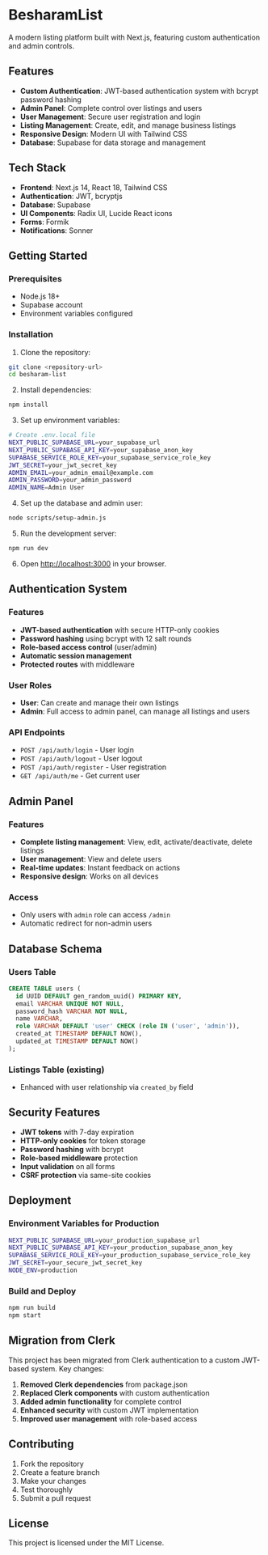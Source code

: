 # BesharamList

A modern listing platform built with Next.js, featuring custom authentication and admin controls.

## Features

- **Custom Authentication**: JWT-based authentication system with bcrypt password hashing
- **Admin Panel**: Complete control over listings and users
- **User Management**: Secure user registration and login
- **Listing Management**: Create, edit, and manage business listings
- **Responsive Design**: Modern UI with Tailwind CSS
- **Database**: Supabase for data storage and management

## Tech Stack

- **Frontend**: Next.js 14, React 18, Tailwind CSS
- **Authentication**: JWT, bcryptjs
- **Database**: Supabase
- **UI Components**: Radix UI, Lucide React icons
- **Forms**: Formik
- **Notifications**: Sonner

## Getting Started

### Prerequisites

- Node.js 18+ 
- Supabase account
- Environment variables configured

### Installation

1. Clone the repository:
```bash
git clone <repository-url>
cd besharam-list
```

2. Install dependencies:
```bash
npm install
```

3. Set up environment variables:
```bash
# Create .env.local file
NEXT_PUBLIC_SUPABASE_URL=your_supabase_url
NEXT_PUBLIC_SUPABASE_API_KEY=your_supabase_anon_key
SUPABASE_SERVICE_ROLE_KEY=your_supabase_service_role_key
JWT_SECRET=your_jwt_secret_key
ADMIN_EMAIL=your_admin_email@example.com
ADMIN_PASSWORD=your_admin_password
ADMIN_NAME=Admin User
```

4. Set up the database and admin user:
```bash
node scripts/setup-admin.js
```

5. Run the development server:
```bash
npm run dev
```

6. Open [http://localhost:3000](http://localhost:3000) in your browser.

## Authentication System

### Features
- **JWT-based authentication** with secure HTTP-only cookies
- **Password hashing** using bcrypt with 12 salt rounds
- **Role-based access control** (user/admin)
- **Automatic session management**
- **Protected routes** with middleware

### User Roles
- **User**: Can create and manage their own listings
- **Admin**: Full access to admin panel, can manage all listings and users

### API Endpoints
- `POST /api/auth/login` - User login
- `POST /api/auth/logout` - User logout
- `POST /api/auth/register` - User registration
- `GET /api/auth/me` - Get current user

## Admin Panel

### Features
- **Complete listing management**: View, edit, activate/deactivate, delete listings
- **User management**: View and delete users
- **Real-time updates**: Instant feedback on actions
- **Responsive design**: Works on all devices

### Access
- Only users with `admin` role can access `/admin`
- Automatic redirect for non-admin users

## Database Schema

### Users Table
```sql
CREATE TABLE users (
  id UUID DEFAULT gen_random_uuid() PRIMARY KEY,
  email VARCHAR UNIQUE NOT NULL,
  password_hash VARCHAR NOT NULL,
  name VARCHAR,
  role VARCHAR DEFAULT 'user' CHECK (role IN ('user', 'admin')),
  created_at TIMESTAMP DEFAULT NOW(),
  updated_at TIMESTAMP DEFAULT NOW()
);
```

### Listings Table (existing)
- Enhanced with user relationship via `created_by` field

## Security Features

- **JWT tokens** with 7-day expiration
- **HTTP-only cookies** for token storage
- **Password hashing** with bcrypt
- **Role-based middleware** protection
- **Input validation** on all forms
- **CSRF protection** via same-site cookies

## Deployment

### Environment Variables for Production
```bash
NEXT_PUBLIC_SUPABASE_URL=your_production_supabase_url
NEXT_PUBLIC_SUPABASE_API_KEY=your_production_supabase_anon_key
SUPABASE_SERVICE_ROLE_KEY=your_production_supabase_service_role_key
JWT_SECRET=your_secure_jwt_secret_key
NODE_ENV=production
```

### Build and Deploy
```bash
npm run build
npm start
```

## Migration from Clerk

This project has been migrated from Clerk authentication to a custom JWT-based system. Key changes:

1. **Removed Clerk dependencies** from package.json
2. **Replaced Clerk components** with custom authentication
3. **Added admin functionality** for complete control
4. **Enhanced security** with custom JWT implementation
5. **Improved user management** with role-based access

## Contributing

1. Fork the repository
2. Create a feature branch
3. Make your changes
4. Test thoroughly
5. Submit a pull request

## License

This project is licensed under the MIT License.
